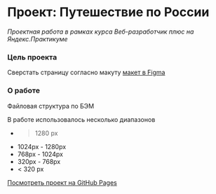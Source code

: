 # Проект: Путешествие по России

_Проектная работа в рамках курса Веб-разработчик плюс на Яндекс.Практикуме_

### Цель проекта

Сверстать страницу согласно макуту [макет в Figma](https://www.figma.com/file/5S2WSbEFL6awjVWJ0NWL8Q/Sprint-3_-Russia-_-desktop-mobile?node-id=28503%3A0)

### О работе

Файловая структура по БЭМ

В работе использовалось несколько диапазонов

- > 1280 px
- 1024px - 1280px
- 768px - 1024px
- 320px - 768px
- < 320 px

[Посмотреть проект на GitHub Pages](https://den661.github.io/russian-travel/)
